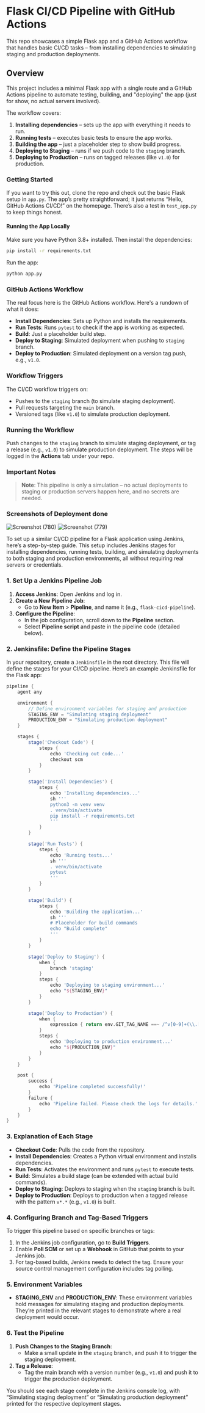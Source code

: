 # Flask CI/CD Pipeline with GitHub Actions
This repo showcases a simple Flask app and a GitHub Actions workflow that handles basic CI/CD tasks – from installing dependencies to simulating staging and production deployments.

## Overview

This project includes a minimal Flask app with a single route and a GitHub Actions pipeline to automate testing, building, and "deploying" the app (just for show, no actual servers involved).

The workflow covers:
1. **Installing dependencies** – sets up the app with everything it needs to run.
2. **Running tests** – executes basic tests to ensure the app works.
3. **Building the app** – just a placeholder step to show build progress.
4. **Deploying to Staging** – runs if we push code to the `staging` branch.
5. **Deploying to Production** – runs on tagged releases (like `v1.0`) for production.

### Getting Started

If you want to try this out, clone the repo and check out the basic Flask setup in `app.py`. The app’s pretty straightforward; it just returns “Hello, GitHub Actions CI/CD!” on the homepage. There’s also a test in `test_app.py` to keep things honest.

#### Running the App Locally
Make sure you have Python 3.8+ installed. Then install the dependencies:

```bash
pip install -r requirements.txt
```

Run the app:

```bash
python app.py
```

### GitHub Actions Workflow

The real focus here is the GitHub Actions workflow. Here's a rundown of what it does:

- **Install Dependencies**: Sets up Python and installs the requirements.
- **Run Tests**: Runs `pytest` to check if the app is working as expected.
- **Build**: Just a placeholder build step.
- **Deploy to Staging**: Simulated deployment when pushing to `staging` branch.
- **Deploy to Production**: Simulated deployment on a version tag push, e.g., `v1.0`.

### Workflow Triggers
The CI/CD workflow triggers on:

- Pushes to the `staging` branch (to simulate staging deployment).
- Pull requests targeting the `main` branch.
- Versioned tags (like `v1.0`) to simulate production deployment.

### Running the Workflow

Push changes to the `staging` branch to simulate staging deployment, or tag a release (e.g., `v1.0`) to simulate production deployment. The steps will be logged in the **Actions** tab under your repo.

### Important Notes
> **Note**: This pipeline is only a simulation – no actual deployments to staging or production servers happen here, and no secrets are needed.

### Screenshots of Deployment done
![Screenshot (780)](https://github.com/user-attachments/assets/9e556579-2367-4b15-91b7-949f1080324f)
![Screenshot (779)](https://github.com/user-attachments/assets/e2b73aa6-6a61-4469-9b11-14618562d3e9)

To set up a similar CI/CD pipeline for a Flask application using Jenkins, here’s a step-by-step guide. This setup includes Jenkins stages for installing dependencies, running tests, building, and simulating deployments to both staging and production environments, all without requiring real servers or credentials.

### 1. Set Up a Jenkins Pipeline Job

1. **Access Jenkins**: Open Jenkins and log in.
2. **Create a New Pipeline Job**:
   - Go to **New Item** > **Pipeline**, and name it (e.g., `flask-cicd-pipeline`).
3. **Configure the Pipeline**:
   - In the job configuration, scroll down to the **Pipeline** section.
   - Select **Pipeline script** and paste in the pipeline code (detailed below).

### 2. Jenkinsfile: Define the Pipeline Stages
In your repository, create a `Jenkinsfile` in the root directory. This file will define the stages for your CI/CD pipeline. Here’s an example Jenkinsfile for the Flask app:

```groovy
pipeline {
    agent any

    environment {
        // Define environment variables for staging and production
        STAGING_ENV = "Simulating staging deployment"
        PRODUCTION_ENV = "Simulating production deployment"
    }

    stages {
        stage('Checkout Code') {
            steps {
                echo 'Checking out code...'
                checkout scm
            }
        }

        stage('Install Dependencies') {
            steps {
                echo 'Installing dependencies...'
                sh '''
                python3 -m venv venv
                . venv/bin/activate
                pip install -r requirements.txt
                '''
            }
        }

        stage('Run Tests') {
            steps {
                echo 'Running tests...'
                sh '''
                . venv/bin/activate
                pytest
                '''
            }
        }

        stage('Build') {
            steps {
                echo 'Building the application...'
                sh '''
                # Placeholder for build commands
                echo "Build complete"
                '''
            }
        }

        stage('Deploy to Staging') {
            when {
                branch 'staging'
            }
            steps {
                echo 'Deploying to staging environment...'
                echo "${STAGING_ENV}"
            }
        }

        stage('Deploy to Production') {
            when {
                expression { return env.GIT_TAG_NAME ==~ /^v[0-9]+(\\.[0-9]+)*$/ }
            }
            steps {
                echo 'Deploying to production environment...'
                echo "${PRODUCTION_ENV}"
            }
        }
    }

    post {
        success {
            echo 'Pipeline completed successfully!'
        }
        failure {
            echo 'Pipeline failed. Please check the logs for details.'
        }
    }
}
```

### 3. Explanation of Each Stage

- **Checkout Code**: Pulls the code from the repository.
- **Install Dependencies**: Creates a Python virtual environment and installs dependencies.
- **Run Tests**: Activates the environment and runs `pytest` to execute tests.
- **Build**: Simulates a build stage (can be extended with actual build commands).
- **Deploy to Staging**: Deploys to staging when the `staging` branch is built.
- **Deploy to Production**: Deploys to production when a tagged release with the pattern `v*.*` (e.g., `v1.0`) is built.

### 4. Configuring Branch and Tag-Based Triggers

To trigger this pipeline based on specific branches or tags:
1. In the Jenkins job configuration, go to **Build Triggers**.
2. Enable **Poll SCM** or set up a **Webhook** in GitHub that points to your Jenkins job.
3. For tag-based builds, Jenkins needs to detect the tag. Ensure your source control management configuration includes tag polling.

### 5. Environment Variables
- **STAGING_ENV** and **PRODUCTION_ENV**: These environment variables hold messages for simulating staging and production deployments. They’re printed in the relevant stages to demonstrate where a real deployment would occur.

### 6. Test the Pipeline

1. **Push Changes to the Staging Branch**:
   - Make a small update in the `staging` branch, and push it to trigger the staging deployment.
2. **Tag a Release**:
   - Tag the main branch with a version number (e.g., `v1.0`) and push it to trigger the production deployment.

You should see each stage complete in the Jenkins console log, with “Simulating staging deployment” or “Simulating production deployment” printed for the respective deployment stages.

